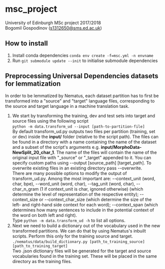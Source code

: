 # msc_project
University of Edinburgh MSc project 2017/2018\
Bogomil Gospodinov (s1312650@sms.ed.ac.uk)

## How to install
1. Install conda dependencies `conda env create -f=msc.yml -n envname`
1. Run `git submodule update --init` to initialise submodule dependencies

## Preprocessing Universal Dependencies datasets for lemmatization
In order to be lemmatized by Nematus, each dataset partition has to first be transformed into a "source" and "target" language files, corresponding to the source and target language in a machine translation task.
 1. We start by transforming the training, dev and test sets into target and source files using the following script\
	`python -m data.transform_ud --input [path-to-partition-file]`\
	By default transform_ud.py outputs two files per partition (training, set or dev) inside the **input/** folder (relative to the script path). The files can be found in a directory with a name containing the name of the dataset and a subset of the script's arguments e.g. **input/MorphoData-NewSplit_20_char_1**. The name of the files will contain the name of the original input file with "_source" or "_target" appended to it. You can specify custom paths using --output [source_path] [target_path]. To overwrite existing files in an existing directory pass --overwrite.\
There are many possible options to modify the output of transform_ud.py. Among the most important are: --context_unit (word, char, bpe), --word_unit (word, char), --tag_unit (word, char), --char_n_gram (1 if context_unit is char, ignored otherwise) (which determine the level of representation of the respective entity); --context_size or --context_char_size (which determine the size of the left- and right-hand side context for each word); --context_span (which determines how many sentences to include in the potential context of the word on both left and right).\
Type `python -m data.transform_ud -h` to list all options.
 1. Next we need to build a dictionary out of the vocabulary used in the new transformed partitions. We can do that by using Nematus's inbuilt scripts. Perform this only for the training source and target.\
 `./nematus/data/build_dictionary.py [path_to_training_source] [path_to_training_target]`\
 Two .json dictionary files will be generated for the target and source vocabularies found in the training set. These will be placed in the same directory as the training files.
 